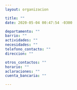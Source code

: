 ```yaml
---
layout: organizacion

title: ""
date: 2020-05-04 00:47:54 -0300

departamento: ""
barrio: ""
actividades: ""
necesidades: ""
telefono_contacto: ""
direccion: ""

otros_contactos: ""
horario: ""
aclaraciones: ""
cuenta_bancaria: ""

---
```

